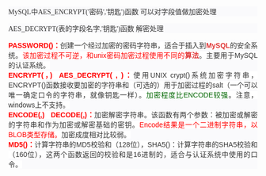 <p style="color:#333333;font-family:tahoma, 宋体;font-size:14px;text-align:justify;white-space:normal;background-color:#FAFAFC;">
	MySQL中AES_ENCRYPT('密码','钥匙')函数 可以对字段值做加密处理
</p>
<p style="color:#333333;font-family:tahoma, 宋体;font-size:14px;text-align:justify;white-space:normal;background-color:#FAFAFC;">
	AES_DECRYPT(表的字段名字,'钥匙')函数 解密处理
</p>
<p style="color:#333333;font-family:tahoma, 宋体;font-size:14px;text-align:justify;white-space:normal;background-color:#FAFAFC;">
	<strong style="font-family:Arial;font-size:14px;white-space:normal;background-color:#FFFFFF;"><span style="color:#FF0000;">PASSWORD()：</span></strong><span style="font-family:Arial;font-size:14px;white-space:normal;background-color:#FFFFFF;">创建一个经过加密的密码字符串，适合于插入到</span><a href="http://lib.csdn.net/base/mysql" class="replace_word" title="MySQL知识库" target="_blank" style="color:#DF3434;text-decoration-line:none;font-family:Arial;font-size:14px;white-space:normal;background-color:#FFFFFF;font-weight:bold;">MySQL</a><span style="font-family:Arial;font-size:14px;white-space:normal;background-color:#FFFFFF;">的安全系统。</span><span style="font-family:Arial;font-size:14px;white-space:normal;background-color:#FFFFFF;color:#FF0000;">该加密过程不可逆，和unix密码加密过程使用不同的<a href="http://lib.csdn.net/base/datastructure" class="replace_word" title="算法与数据结构知识库" target="_blank" style="color:#DF3434;text-decoration-line:none;font-weight:bold;">算法</a></span><span style="font-family:Arial;font-size:14px;white-space:normal;background-color:#FFFFFF;">。主要用于MySQL的认证系统。</span><br style="font-family:Arial;font-size:14px;white-space:normal;background-color:#FFFFFF;" />
<strong style="font-family:Arial;font-size:14px;white-space:normal;background-color:#FFFFFF;"><span style="color:#FF0000;">ENCRYPT(，)&nbsp; AES_DECRYPT( , )：</span></strong><span style="font-family:Arial;font-size:14px;white-space:normal;background-color:#FFFFFF;">使用UNIX crypt()系统加密字符串，ENCRYPT()函数接收要加密的字符串和（可选的）用于加密过程的salt（一个可以唯一确定口令的字符串，就像钥匙一样）。</span><span style="font-family:Arial;font-size:14px;white-space:normal;background-color:#FFFFFF;color:#006600;">加密程度比ENCODE较强</span><span style="font-family:Arial;font-size:14px;white-space:normal;background-color:#FFFFFF;">。注意，windows上不支持。</span><br style="font-family:Arial;font-size:14px;white-space:normal;background-color:#FFFFFF;" />
<strong style="font-family:Arial;font-size:14px;white-space:normal;background-color:#FFFFFF;"><span style="color:#FF0000;">ENCODE(,)&nbsp;&nbsp; DECODE(,)：</span></strong><span style="font-family:Arial;font-size:14px;white-space:normal;background-color:#FFFFFF;">加密解密字符串。该函数有两个参数：被加密或解密的字符串和作为加密或解密基础的密钥。</span><span style="font-family:Arial;font-size:14px;white-space:normal;background-color:#FFFFFF;color:#FF0000;">Encode结果是一个二进制字符串，以BLOB类型存储。</span><span style="font-family:Arial;font-size:14px;white-space:normal;background-color:#FFFFFF;">加密成度相对比较弱。</span><br style="font-family:Arial;font-size:14px;white-space:normal;background-color:#FFFFFF;" />
<span style="font-family:Arial;font-size:14px;white-space:normal;color:#FF0000;background-color:#FFFFFF;"><strong>MD5()：</strong></span><span style="font-family:Arial;font-size:14px;white-space:normal;background-color:#FFFFFF;">计算字符串的MD5校验和（128位），SHA5()：计算字符串的SHA5校验和（160位），这两个函数返回的校验和是16进制的，适合与认证系统中使用的口令。</span>
</p>